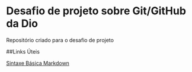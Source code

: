 # Desafio de projeto sobre Git/GitHub da Dio
Repositório criado para o desafio de projeto

##Links Úteis

[Sintaxe Básica Markdown](https://www.markdownguide.org/basic-syntax/)
